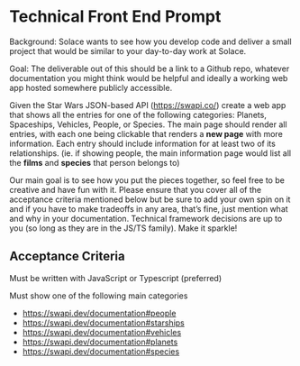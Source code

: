 # Technical Front End Prompt

Background: Solace wants to see how you develop code and deliver a small project that would be similar to your day-to-day work at Solace.

Goal: The deliverable out of this should be a link to a Github repo, whatever documentation you might think would be helpful and ideally a working web app hosted somewhere publicly accessible.

Given the Star Wars JSON-based API (https://swapi.co/) create a web app that shows all the entries for one of the following categories: Planets, Spaceships, Vehicles, People, or Species. The main page should render all entries, with each one being clickable that renders a **new page** with more information. Each entry should include information for at least two of its relationships. (ie. if showing people, the main information page would list all the **films** and **species** that person belongs to)

Our main goal is to see how you put the pieces together, so feel free to be creative and have fun with it. Please ensure that you cover all of the acceptance criteria mentioned below but be sure to add your own spin on it and if you have to make tradeoffs in any area, that’s fine, just mention what and why in your documentation. Technical framework decisions are up to you (so long as they are in the JS/TS family). Make it sparkle!

## Acceptance Criteria

Must be written with JavaScript or Typescript (preferred)

Must show one of the following main categories

- https://swapi.dev/documentation#people
- https://swapi.dev/documentation#starships
- https://swapi.dev/documentation#vehicles
- https://swapi.dev/documentation#planets
- https://swapi.dev/documentation#species
